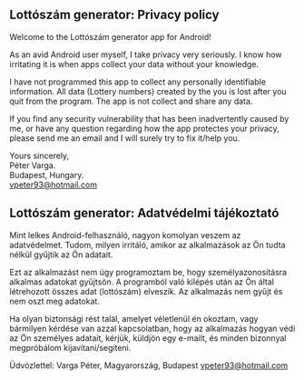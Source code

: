 
## Lottószám generator: Privacy policy

Welcome to the Lottószám generator app for Android!

As an avid Android user myself, I take privacy very seriously.
I know how irritating it is when apps collect your data without your knowledge.

I have not programmed this app to collect any personally identifiable information. All data (Lottery numbers) created by the you is lost after you quit from the program. The app is not collect and share any data.

If you find any security vulnerability that has been inadvertently caused by me, or have any question regarding how the app protectes your privacy, please send me an email and I will surely try to fix it/help you.

Yours sincerely,  
Péter Varga.  
Budapest, Hungary.  
vpeter93@hotmail.com

## Lottószám generator: Adatvédelmi tájékoztató

Mint lelkes Android-felhasználó, nagyon komolyan veszem az adatvédelmet.
Tudom, milyen irritáló, amikor az alkalmazások az Ön tudta nélkül gyűjtik az Ön adatait.

Ezt az alkalmazást nem úgy programoztam be, hogy személyazonosításra alkalmas adatokat gyűjtsön. A programból való kilépés után az Ön által létrehozott összes adat (lottószám) elveszik. Az alkalmazás nem gyűjt és nem oszt meg adatokat.

Ha olyan biztonsági rést talál, amelyet véletlenül én okoztam, vagy bármilyen kérdése van azzal kapcsolatban, hogy az alkalmazás hogyan védi az Ön személyes adatait, kérjük, küldjön egy e-mailt, és minden bizonnyal megpróbálom kijavítani/segíteni.

Üdvözlettel:
Varga Péter,
Magyarország, Budapest
vpeter93@hotmail.com

